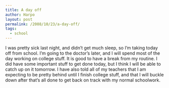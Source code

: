 ```yaml
---
title: A day off
author: Harpo
layout: post
permalink: /2008/10/23/a-day-off/
tags:
  - school
---
```

I was pretty sick last night, and didn&#8217;t get much sleep, so I&#8217;m taking today off from school. I&#8217;m going to the doctor&#8217;s later, and I will spend most of the day working on college stuff. It is good to have a break from my routine. I did have some important stuff to get done today, but I think I will be able to catch up on it tomorrow. I have also told all of my teachers that I am expecting to be pretty behind until I finish college stuff, and that I will buckle down after that&#8217;s all done to get back on track with my normal schoolwork.